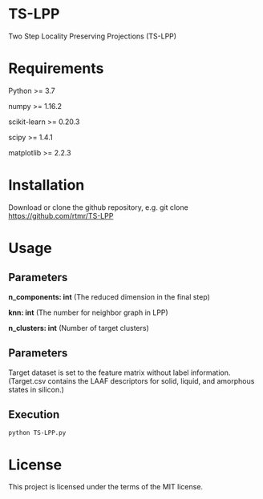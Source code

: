# TS-LPP
Two Step Locality Preserving Projections (TS-LPP)

# Requirements
Python >= 3.7

numpy >= 1.16.2

scikit-learn >= 0.20.3

scipy >= 1.4.1

matplotlib >= 2.2.3

# Installation
Download or clone the github repository, e.g. git clone https://github.com/rtmr/TS-LPP

# Usage

## Parameters

**n_components: int** (The reduced dimension in the final step)

**knn: int** (The number for neighbor graph in LPP)

**n_clusters: int** (Number of target clusters)

## Parameters

Target dataset is set to the feature matrix without label information.
(Target.csv contains the LAAF descriptors for solid, liquid, and amorphous states in silicon.)

## Execution
```
python TS-LPP.py 
```

# License
This project is licensed under the terms of the MIT license.

